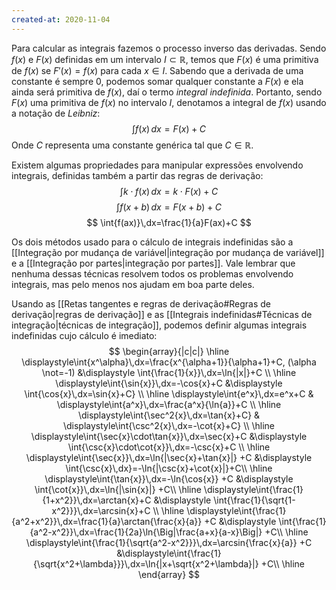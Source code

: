 ```yaml
---
created-at: 2020-11-04
---
```

Para calcular as integrais fazemos o processo inverso das derivadas. Sendo $f(x)$ e $F(x)$ definidas em um intervalo $I\subset\mathbb{R}$, temos que $F(x)$ é uma primitiva de $f(x)$ se $F'(x)=f(x)$ para cada $x\in I$.
Sabendo que a derivada de uma constante é sempre $0$, podemos somar qualquer constante a $F(x)$ e ela ainda será primitiva de $f(x)$, daí o termo *integral indefinida*.
Portanto, sendo $F(x)$ uma primitiva de $f(x)$ no intervalo $I$,  denotamos a integral de $f(x)$ usando a notação de *Leibniz*:
$$
\int{f(x)}\,dx=F(x)+C
$$
Onde $C$ representa uma constante genérica tal que $C\in\mathbb{R}$.

Existem algumas propriedades para manipular expressões envolvendo integrais, definidas também a partir das regras de derivação:
$$
\int{k\cdot f(x)}\,dx=k\cdot F(x)+C
$$
 $$
\int{f(x+b)}\,dx=F(x+b)+C
$$
$$
\int{f(ax)}\,dx=\frac{1}{a}F(ax)+C
$$

Os dois métodos usado para o cálculo de integrais indefinidas são a [[Integração por mudança de variável|integração por mudança de variável]] e a [[Integração por partes|integração por partes]].
Vale lembrar que nenhuma dessas técnicas resolvem todos os problemas envolvendo integrais, mas pelo menos nos ajudam em boa parte deles.

Usando as [[Retas tangentes e regras de derivação#Regras de derivação|regras de derivação]] e as [[Integrais indefinidas#Técnicas de integração|técnicas de integração]], podemos definir algumas integrais indefinidas cujo cálculo é imediato:
$$
\begin{array}{|c|c|}
\hline
\displaystyle\int{x^\alpha}\,dx=\frac{x^{\alpha+1}}{\alpha+1}+C, (\alpha \not=-1) &\displaystyle \int{\frac{1}{x}}\,dx=\ln{|x|}+C \\
\hline
\displaystyle\int{\sin{x}}\,dx=-\cos{x}+C &\displaystyle \int{\cos{x}\,dx=\sin{x}+C} \\
\hline
\displaystyle\int{e^x}\,dx=e^x+C & \displaystyle\int{a^x}\,dx=\frac{a^x}{\ln{a}}+C \\
\hline
\displaystyle\int{\sec^2{x}\,dx=\tan{x}+C} & \displaystyle\int{\csc^2{x}\,dx=-\cot{x}+C} \\
\hline
\displaystyle\int{\sec{x}\cdot\tan{x}}\,dx=\sec{x}+C &\displaystyle \int{\csc{x}\cdot\cot{x}}\,dx=-\csc{x}+C \\
\hline
\displaystyle\int{\sec{x}}\,dx=\ln{|\sec{x}+\tan{x}|} +C &\displaystyle \int{\csc{x}\,dx}=-\ln{|\csc{x}+\cot{x}|}+C\\
\hline
\displaystyle\int{\tan{x}}\,dx=-\ln{\cos{x}} +C &\displaystyle \int{\cot{x}}\,dx=\ln{|\sin{x}|} +C\\
\hline
\displaystyle\int{\frac{1}{1+x^2}}\,dx=\arctan{x}+C &\displaystyle \int{\frac{1}{\sqrt{1-x^2}}}\,dx=\arcsin{x}+C \\
\hline
\displaystyle\int{\frac{1}{a^2+x^2}}\,dx=\frac{1}{a}\arctan{\frac{x}{a}} +C &\displaystyle \int{\frac{1}{a^2-x^2}}\,dx=\frac{1}{2a}\ln{\Big|\frac{a+x}{a-x}\Big|} +C\\
\hline
\displaystyle\int{\frac{1}{\sqrt{a^2-x^2}}}\,dx=\arcsin{\frac{x}{a}} +C &\displaystyle\int{\frac{1}{\sqrt{x^2+\lambda}}}\,dx=\ln{|x+\sqrt{x^2+\lambda}|} +C\\
\hline
\end{array}
$$